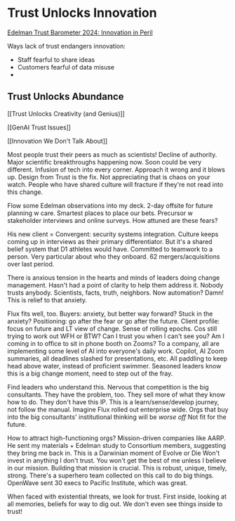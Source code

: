 # Trust Unlocks Innovation

[Edelman Trust Barometer 2024: Innovation in Peril](https://www.edelman.com/trust/2024/trust-barometer) 

Ways lack of trust endangers innovation: 

- Staff fearful to share ideas
- Customers fearful of data misuse 
- 
## Trust Unlocks Abundance 

[[Trust Unlocks Creativity (and Genius)]] 

[[GenAI Trust Issues]] 

[[Innovation We Don't Talk About]] 

Most people trust their peers as much as scientists! 
Decline of authority. 
Major scientific breakthroughs happening now. Soon could be very different. 
Infusion of tech into every corner. 
Approach it wrong and it blows up. 
Design from Trust is the fix. 
Not appreciating that is chaos on your watch. 
People who have shared culture will fracture if they're not read into this change. 

Flow some Edelman observations into my deck. 
2-day offsite for future planning w care. 
Smartest places to place our bets. 
Precursor w stakeholder interviews and online surveys. How attuned are these fears? 

His new client = Convergent: security systems integration. 
Culture keeps coming up in interviews as their primary differentiator. But it's a shared belief system that D1 athletes would have. Committed to teamwork to a person. Very particular about who they onboard. 62 mergers/acquisitions over last period. 

There is anxious tension in the hearts and minds of leaders doing change management. Hasn't had a point of clarity to help them address it. Nobody trusts anybody. Scientists, facts, truth, neighbors. Now automation? Damn! This is relief to that anxiety. 

Flux fits well, too. Buyers: anxiety, but better way forward? Stuck in the anxiety? 
Positioning: go after the fear or go after the future. 
Client profile: focus on future and LT view of change. Sense of rolling epochs. 
Cos still trying to work out WFH or BTW? Can I trust you when I can't see you? Am I coming in to office to sit in phone booth on Zooms? 
To a company, all are implementing some level of AI into everyone's daily work. Copilot, AI Zoom summaries, all deadlines slashed for presentations, etc. 
All paddling to keep head above water, instead of proficient swimmer. 
Seasoned leaders know this is a big change moment, need to step out of the fray. 

Find leaders who understand this. Nervous that competition is the big consultants. They have the problem, too. They sell more of what they know how to do. They don't have this IP. This is a learn/sense/develop journey, not follow the manual. 
Imagine Flux rolled out enterprise wide. 
Orgs that buy into the big consultants' institutional thinking will be *worse off*
Not fit for the future. 

How to attract high-functioning orgs? 
Mission-driven companies like AARP. 
He sent my materials + Edelman study to Consortium members, suggesting they bring me back in. 
This is a Darwinian moment of Evolve or Die 
Won't invest in anything I don't trust. You won't get the best of me unless I believe in our mission. 
Building that mission is crucial. 
This is robust, unique, timely, strong. 
There's a superhero team collected on this call to do big things. 
OpenWave sent 30 execs to Pacific Institute, which was great. 

When faced with existential threats, we look for trust. First inside, looking at all memories, beliefs for way to dig out. We don't even see things inside to trust! 
